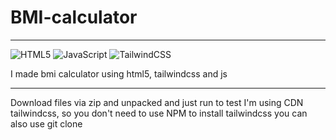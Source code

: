 # BMI-calculator
<hr>

  ![HTML5](https://img.shields.io/badge/html5-%23E34F26.svg?style=for-the-badge&logo=html5&logoColor=white)
  ![JavaScript](https://img.shields.io/badge/javascript-%23323330.svg?style=for-the-badge&logo=javascript&logoColor=%23F7DF1E)
  ![TailwindCSS](https://img.shields.io/badge/tailwindcss-%2338B2AC.svg?style=for-the-badge&logo=tailwind-css&logoColor=white)

I made bmi calculator using html5, tailwindcss and js
<hr>


Download files via zip and unpacked and just run to test I'm using CDN tailwindcss, so you don't need to use NPM to install tailwindcss  you can also use git clone

